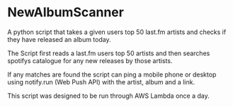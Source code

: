 # NewAlbumScanner
A python script that takes a given users top 50 last.fm artists and checks if they have released an album today.

The Script first reads a last.fm users top 50 artists and then searches spotifys catalogue for any new releases by those artists. 

If any matches are found the script can ping a mobile phone or desktop using notify.run (Web Push API) with the artist, album and a link.

This script was designed to be run through AWS Lambda once a day.
